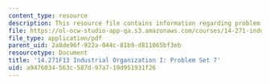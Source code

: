```yaml
---
content_type: resource
description: This resource file contains information regarding problem set 7.
file: https://ol-ocw-studio-app-qa.s3.amazonaws.com/courses/14-271-industrial-organization-i-fall-2013/a9476034563c587d97a719d951931f26_MIT14_271F13_probset7.pdf
file_type: application/pdf
parent_uid: 2a8de96f-922a-044c-81b9-d811065bf3eb
resourcetype: Document
title: '14.271F13 Industrial Organization I: Problem Set 7'
uid: a9476034-563c-587d-97a7-19d951931f26
---
```

